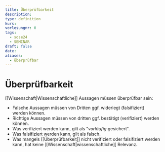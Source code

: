 ```yaml
---
title: Überprüfbarkeit
description: 
type: definition
kurs: 
vorlesungnr: 0
tags:
  - sose24
  - SEMINAR
draft: false
date: 
aliases:
  - überprüfbar
---
```

# Überprüfbarkeit

[[Wissenschaft|Wissenschaftliche]] Aussagen müssen überprüfbar sein:

- Falsche Aussagen müssen von Dritten ggf. widerlegt (falsifiziert) werden können.
- Richtige Aussagen müssen von dritten ggf. bestätigt (verifiziert) werden können.
- Was verifiziert werden kann, gilt als "*vorläufig* gesichert".
- Was falsifiziert werden kann, gilt als falsch.
- Was mangels [[Überprüfbarkeit]] nicht verifiziert oder falsifiziert werden kann, hat keine [[Wissenschaft|wissenschaftliche]] Relevanz.